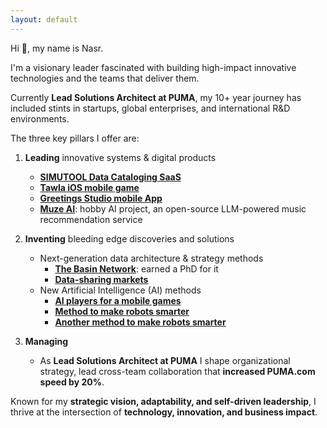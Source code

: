 ```yaml
---
layout: default
---
```


Hi 👋, my name is Nasr.

I'm a visionary leader fascinated with building high-impact innovative technologies and the teams that deliver them.

Currently **Lead Solutions Architect at PUMA**, my 10+ year journey has included stints in startups, global enterprises, and international R&D environments. 

The three key pillars I offer are:

1. **Leading** innovative systems & digital products 
	- **[SIMUTOOL Data Cataloging SaaS](https://github.com/simutool)**
	- **[Tawla iOS mobile game](tw)**
	- **[Greetings Studio mobile App](gs)**
	- **[Muze AI](https://github.com/n42r/muze-ai)**: hobby AI project, an open-source LLM-powered music recommendation service

2. **Inventing** bleeding edge discoveries and solutions
	- Next-generation data architecture & strategy methods
		- **[The Basin Network](phd)**: earned a PhD for it
		- **[Data-sharing markets](https://doi.org/10.1007/s42486-020-00054-y)**
	- New Artificial Intelligence (AI) methods
		- **[AI players for a mobile games](tw)**
		- **[Method to make robots smarter](https://ebooks.iospress.nl/volumearticle/6006)**
		- **[Another method to make robots smarter](https://doi.org/10.1007/978-3-642-16111-7_14)**

3. **Managing**
	- As **Lead Solutions Architect at PUMA** I shape organizational strategy, lead cross-team collaboration that **increased PUMA.com speed by 20%**.

Known for my **strategic vision, adaptability, and self-driven leadership**, I thrive at the intersection of **technology, innovation, and business impact**.  

